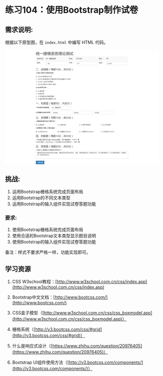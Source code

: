 # 练习104：使用Bootstrap制作试卷

## 需求说明:

根据以下原型图，在 `index.html` 中编写 HTML 代码。

![](./test104.png)

## 挑战:

1. 运用Bootstrap栅格系统完成页面布局
2. 运用Bootstrap的不同文本类型
3. 运用Bootstrap的输入组件实现试卷答题功能

### 要求:

1. 使用Bootstrap栅格系统完成页面布局
2. 使用合适的Bootstrap文本类型显示题目说明
3. 使用Bootstrap的输入组件实现试卷答题功能


备注：样式不要求严格一样，功能实现即可。

## 学习资源

1. CSS W3school教程：[http://www.w3school.com.cn/css/index.asp](http://www.w3school.com.cn/css/index.asp)

2. Bootstrap中文文档：[http://www.bootcss.com/](http://www.bootcss.com/)

3. CSS盒子模型（[http://www.w3school.com.cn/css/css_boxmodel.asp](http://www.w3school.com.cn/css/css_boxmodel.asp)）

4. 栅格系统（[http://v3.bootcss.com/css/#grid](http://v3.bootcss.com/css/#grid)）

5. 什么是响应式设计（[https://www.zhihu.com/question/20976405](https://www.zhihu.com/question/20976405)）

6. Bootstrap UI组件使用方法（[http://v3.bootcss.com/components/](http://v3.bootcss.com/components/)）
